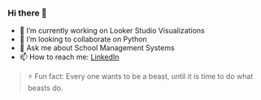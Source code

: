 ### Hi there 👋
- 🔭 I’m currently working on Looker Studio Visualizations
-  👯 I’m looking to collaborate on Python
-  💬 Ask me about School Management Systems
-  📫 How to reach me: [LinkedIn](https://www.linkedin.com/in/stephen-kioko-870137102/)
>  ⚡ Fun fact: Every one wants to be a beast, until it is time to do what beasts do.

